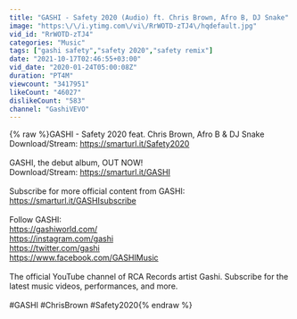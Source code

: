 ```yaml
---
title: "GASHI - Safety 2020 (Audio) ft. Chris Brown, Afro B, DJ Snake"
image: "https:\/\/i.ytimg.com\/vi\/RrWOTD-zTJ4\/hqdefault.jpg"
vid_id: "RrWOTD-zTJ4"
categories: "Music"
tags: ["gashi safety","safety 2020","safety remix"]
date: "2021-10-17T02:46:55+03:00"
vid_date: "2020-01-24T05:00:08Z"
duration: "PT4M"
viewcount: "3417951"
likeCount: "46027"
dislikeCount: "583"
channel: "GashiVEVO"
---
```

{% raw %}GASHI - Safety 2020 feat. Chris Brown, Afro B &amp; DJ Snake<br />Download/Stream: <a rel="nofollow" target="blank" href="https://smarturl.it/Safety2020">https://smarturl.it/Safety2020</a><br /><br />GASHI, the debut album, OUT NOW!<br />Download/Stream: <a rel="nofollow" target="blank" href="https://smarturl.it/GASHI">https://smarturl.it/GASHI</a><br /><br />Subscribe for more official content from GASHI:<br /><a rel="nofollow" target="blank" href="https://smarturl.it/GASHIsubscribe">https://smarturl.it/GASHIsubscribe</a><br /><br />Follow GASHI:<br /><a rel="nofollow" target="blank" href="https://gashiworld.com/">https://gashiworld.com/</a> <br /><a rel="nofollow" target="blank" href="https://instagram.com/gashi">https://instagram.com/gashi</a> <br /><a rel="nofollow" target="blank" href="https://twitter.com/gashi">https://twitter.com/gashi</a> <br /><a rel="nofollow" target="blank" href="https://www.facebook.com/GASHIMusic">https://www.facebook.com/GASHIMusic</a><br /><br />The official YouTube channel of RCA Records artist Gashi. Subscribe for the latest music videos, performances, and more.<br /><br />#GASHI #ChrisBrown #Safety2020{% endraw %}
